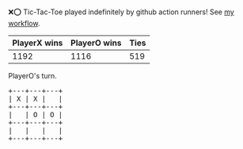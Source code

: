 :x::o: Tic-Tac-Toe played indefinitely by github action runners! See [my workflow](.github/workflows/play.yaml).

|PlayerX wins|PlayerO wins|Ties|
|-|-|-|
|1192|1116|519|

PlayerO's turn.

<pre>
+---+---+---+
| X | X |   |
+---+---+---+
|   | O | O |
+---+---+---+
|   |   |   |
+---+---+---+
</pre>